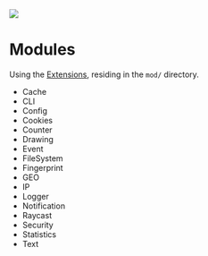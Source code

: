 <img src="https://kekse.biz/github.php?draw&override=github:count2">

# Modules
Using the [Extensions](extensions.md), residing in the `mod/` directory.

* Cache
* CLI
* Config
* Cookies
* Counter
* Drawing
* Event
* FileSystem
* Fingerprint
* GEO
* IP
* Logger
* Notification
* Raycast
* Security
* Statistics
* Text

